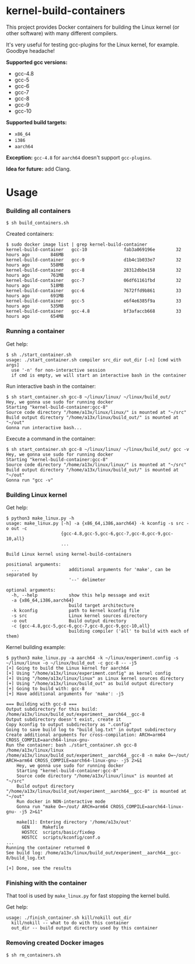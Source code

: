 # kernel-build-containers

This project provides Docker containers for building the Linux kernel (or other software) with many different compilers.

It's very useful for testing gcc-plugins for the Linux kernel, for example. Goodbye headache!

__Supported gcc versions:__
 - gcc-4.8
 - gcc-5
 - gcc-6
 - gcc-7
 - gcc-8
 - gcc-9
 - gcc-10

__Supported build targets:__
 - `x86_64`
 - `i386`
 - `aarch64`

__Exception:__ `gcc-4.8` for `aarch64` doesn't support `gcc-plugins`.

__Idea for future:__ add Clang.

# Usage

### Building all containers

```console
$ sh build_containers.sh
```

Created containers:

```console
$ sudo docker image list | grep kernel-build-container
kernel-build-container   gcc-10              fab3a069196e        32 hours ago        846MB
kernel-build-container   gcc-9               d1b4c1b033e7        32 hours ago        558MB
kernel-build-container   gcc-8               28312dbbe158        32 hours ago        761MB
kernel-build-container   gcc-7               06df61161fbd        32 hours ago        518MB
kernel-build-container   gcc-6               7672ffd9b861        33 hours ago        691MB
kernel-build-container   gcc-5               e6f4e6385f9a        33 hours ago        535MB
kernel-build-container   gcc-4.8             bf3afaccb668        33 hours ago        654MB
```

### Running a container

Get help:

```console
$ sh ./start_container.sh
usage: ./start_container.sh compiler src_dir out_dir [-n] [cmd with args]
  use '-n' for non-interactive session
  if cmd is empty, we will start an interactive bash in the container
```

Run interactive bash in the container:

```console
$ sh start_container.sh gcc-8 ~/linux/linux/ ~/linux/build_out/ 
Hey, we gonna use sudo for running docker
Starting "kernel-build-container:gcc-8"
Source code directory "/home/a13x/linux/linux/" is mounted at "~/src"
Build output directory "/home/a13x/linux/build_out/" is mounted at "~/out"
Gonna run interactive bash...
```

Execute a command in the container:

```console
$ sh start_container.sh gcc-8 ~/linux/linux/ ~/linux/build_out/ gcc -v
Hey, we gonna use sudo for running docker
Starting "kernel-build-container:gcc-8"
Source code directory "/home/a13x/linux/linux/" is mounted at "~/src"
Build output directory "/home/a13x/linux/build_out/" is mounted at "~/out"
Gonna run "gcc -v"
```

### Building Linux kernel

Get help:

```console
$ python3 make_linux.py -h
usage: make_linux.py [-h] -a {x86_64,i386,aarch64} -k kconfig -s src -o out -c
                     {gcc-4.8,gcc-5,gcc-6,gcc-7,gcc-8,gcc-9,gcc-10,all}
                     ...

Build Linux kernel using kernel-build-containers

positional arguments:
  ...                   additional arguments for 'make', can be separated by
                        '--' delimeter

optional arguments:
  -h, --help            show this help message and exit
  -a {x86_64,i386,aarch64}
                        build target architecture
  -k kconfig            path to kernel kconfig file
  -s src                Linux kernel sources directory
  -o out                Build output directory
  -c {gcc-4.8,gcc-5,gcc-6,gcc-7,gcc-8,gcc-9,gcc-10,all}
                        building compiler ('all' to build with each of them)
```

Kernel building example:

```console
$ python3 make_linux.py -a aarch64 -k ~/linux/experiment.config -s ~/linux/linux -o ~/linux/build_out -c gcc-8 -- -j5
[+] Going to build the Linux kernel for aarch64
[+] Using "/home/a13x/linux/experiment.config" as kernel config
[+] Using "/home/a13x/linux/linux" as Linux kernel sources directory
[+] Using "/home/a13x/linux/build_out" as build output directory
[+] Going to build with: gcc-8
[+] Have additional arguments for 'make': -j5

=== Building with gcc-8 ===
Output subdirectory for this build: /home/a13x/linux/build_out/experiment__aarch64__gcc-8
Output subdirectory doesn't exist, create it
Copy kconfig to output subdirectory as ".config"
Going to save build log to "build_log.txt" in output subdirectory
Create additional arguments for cross-compilation: ARCH=arm64 CROSS_COMPILE=aarch64-linux-gnu-
Run the container: bash ./start_container.sh gcc-8 /home/a13x/linux/linux /home/a13x/linux/build_out/experiment__aarch64__gcc-8 -n make O=~/out/ ARCH=arm64 CROSS_COMPILE=aarch64-linux-gnu- -j5 2>&1
    Hey, we gonna use sudo for running docker
    Starting "kernel-build-container:gcc-8"
    Source code directory "/home/a13x/linux/linux" is mounted at "~/src"
    Build output directory "/home/a13x/linux/build_out/experiment__aarch64__gcc-8" is mounted at "~/out"
    Run docker in NON-interactive mode
    Gonna run "make O=~/out/ ARCH=arm64 CROSS_COMPILE=aarch64-linux-gnu- -j5 2>&1"
    
    make[1]: Entering directory '/home/a13x/out'
      GEN     Makefile
      HOSTCC  scripts/basic/fixdep
      HOSTCC  scripts/kconfig/conf.o
...
Running the container returned 0
See build log: /home/a13x/linux/build_out/experiment__aarch64__gcc-8/build_log.txt

[+] Done, see the results
```

### Finishing with the container

That tool is used by `make_linux.py` for fast stopping the kernel build.

Get help:

```console
usage: ./finish_container.sh kill/nokill out_dir
  kill/nokill -- what to do with this container
  out_dir -- build output directory used by this container
```

### Removing created Docker images

```console
$ sh rm_containers.sh
```

